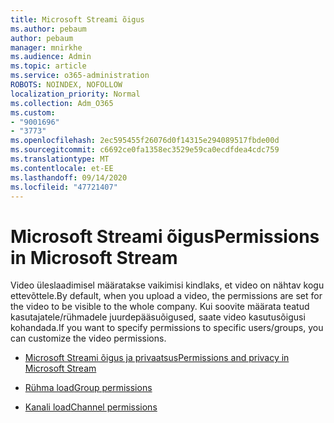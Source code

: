 ```yaml
---
title: Microsoft Streami õigus
ms.author: pebaum
author: pebaum
manager: mnirkhe
ms.audience: Admin
ms.topic: article
ms.service: o365-administration
ROBOTS: NOINDEX, NOFOLLOW
localization_priority: Normal
ms.collection: Adm_O365
ms.custom:
- "9001696"
- "3773"
ms.openlocfilehash: 2ec595455f26076d0f14315e294089517fbde00d
ms.sourcegitcommit: c6692ce0fa1358ec3529e59ca0ecdfdea4cdc759
ms.translationtype: MT
ms.contentlocale: et-EE
ms.lasthandoff: 09/14/2020
ms.locfileid: "47721407"
---
```

# <a name="permissions-in-microsoft-stream"></a><span data-ttu-id="8531b-102">Microsoft Streami õigus</span><span class="sxs-lookup"><span data-stu-id="8531b-102">Permissions in Microsoft Stream</span></span>

<span data-ttu-id="8531b-103">Video üleslaadimisel määratakse vaikimisi kindlaks, et video on nähtav kogu ettevõttele.</span><span class="sxs-lookup"><span data-stu-id="8531b-103">By default, when you upload a video, the permissions are set for the video to be visible to the whole company.</span></span> <span data-ttu-id="8531b-104">Kui soovite määrata teatud kasutajatele/rühmadele juurdepääsuõigused, saate video kasutusõigusi kohandada.</span><span class="sxs-lookup"><span data-stu-id="8531b-104">If you want to specify permissions to specific users/groups, you can customize the video permissions.</span></span>

- [<span data-ttu-id="8531b-105">Microsoft Streami õigus ja privaatsus</span><span class="sxs-lookup"><span data-stu-id="8531b-105">Permissions and privacy in Microsoft Stream</span></span>](https://docs.microsoft.com/stream/portal-permissions)

- [<span data-ttu-id="8531b-106">Rühma load</span><span class="sxs-lookup"><span data-stu-id="8531b-106">Group permissions</span></span>](https://docs.microsoft.com/stream/portal-permissions#group-permissions)

- [<span data-ttu-id="8531b-107">Kanali load</span><span class="sxs-lookup"><span data-stu-id="8531b-107">Channel permissions</span></span>](https://docs.microsoft.com/stream/portal-permissions#channel-permissions)